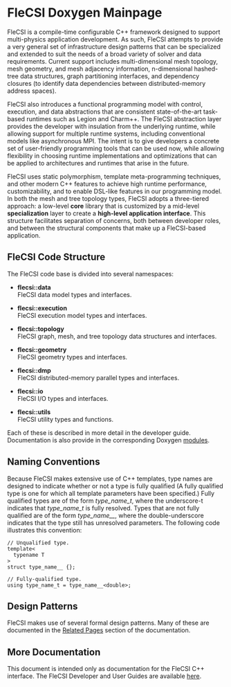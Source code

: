# FleCSI Doxygen Mainpage

FleCSI is a compile-time configurable C++ framework designed to support
multi-physics application development. As such, FleCSI attempts to
provide a very general set of infrastructure design patterns that can be
specialized and extended to suit the needs of a broad variety of solver
and data requirements.  Current support includes multi-dimensional mesh
topology, mesh geometry, and mesh adjacency information, n-dimensional
hashed-tree data structures, graph partitioning interfaces, and
dependency closures (to identify data dependencies between
distributed-memory address spaces).

FleCSI also introduces a functional programming model with control,
execution, and data abstractions that are consistent state-of-the-art
task-based runtimes such as Legion and Charm++. The FleCSI abstraction
layer provides the developer with insulation from the underlying
runtime, while allowing support for multiple runtime systems, including
conventional models like asynchronous MPI.  The intent is to give
developers a concrete set of user-friendly programming tools that can be
used now, while allowing flexibility in choosing runtime implementations
and optimizations that can be applied to architectures and runtimes that
arise in the future.

FleCSI uses static polymorphism, template meta-programming techniques,
and other modern C++ features to achieve high runtime performance,
customizability, and to enable DSL-like features in our programming
model. In both the mesh and tree topology types, FleCSI adopts a
three-tiered approach: a low-level **core** library that is customized
by a mid-level **specialization** layer to create a **high-level
application interface**. This structure facilitates separation of
concerns, both between developer roles, and between the structural
components that make up a FleCSI-based application.

## FleCSI Code Structure

The FleCSI code base is divided into several namespaces:

* **flecsi::data**<br>
  FleCSI data model types and interfaces.

* **flecsi::execution**<br>
  FleCSI execution model types and interfaces.

* **flecsi::topology**<br>
  FleCSI graph, mesh, and tree topology data structures and interfaces.

* **flecsi::geometry**<br>
  FleCSI geometry types and interfaces.

* **flecsi::dmp**<br>
  FleCSI distributed-memory parallel types and interfaces.

* **flecsi::io**<br>
  FleCSI I/O types and interfaces.

* **flecsi::utils**<br>
  FleCSI utility types and functions.

Each of these is described in more detail in the developer guide.
Documentation is also provide in the corresponding Doxygen
[modules](modules.html).

## Naming Conventions

Because FleCSI makes extensive use of C++ templates, type names are
designed to indicate whether or not a type is fully qualified (A fully
qualified type is one for which all template parameters have been
specified.) Fully qualified types are of the form *type_name_t*, where
the underscore-t indicates that *type_name_t* is fully resolved. Types
that are not fully qualified are of the form *type_name__*, where the
double-underscore indicates that the type still has unresolved
parameters. The following code illustrates this convention:
```
// Unqualified type.
template<
  typename T
>
struct type_name__ {};

// Fully-qualified type.
using type_name_t = type_name__<double>;
```

## Design Patterns

FleCSI makes use of several formal design patterns. Many of these are
documented in the [Related Pages](pages.html) section of the documentation.


## More Documentation

This document is intended only as documentation for the FleCSI C++
interface. The FleCSI Developer and User Guides are available
[here](https://flecsi.lanl.gov).

<!-- vim: set tabstop=2 shiftwidth=2 expandtab fo=cqt tw=72 : -->
